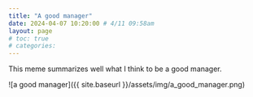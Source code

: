 ```yaml
---
title: "A good manager"
date: 2024-04-07 10:20:00 # 4/11 09:58am
layout: page
# toc: true
# categories:
---
```


This meme summarizes well what I think to be a good manager.

![a good manager]({{ site.baseurl }}/assets/img/a_good_manager.png)
